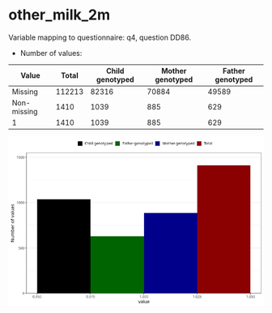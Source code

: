 # other_milk_2m
Variable mapping to questionnaire: q4, question DD86.
- Number of values:

| Value | Total | Child genotyped | Mother genotyped | Father genotyped |
| ----- | ----- | --------------- | ---------------- | ---------------- |
| Missing | 112213 | 82316 | 70884 | 49589 |
| Non-missing | 1410 | 1039 | 885 | 629 |
| 1 | 1410 | 1039 | 885 | 629 |



![](other_milk_2m_n.png)



